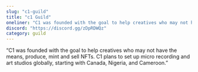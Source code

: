 ```yaml
---
slug: "c1-guild"
title: "c1 Guild"
oneliner: "C1 was founded with the goal to help creatives who may not have the means, produce, mint and sell NFTs."
discord: "https://discord.gg/zDpRDWQz"
category: guild
---
```


“C1 was founded with the goal to help creatives who may not have the means, produce, mint and sell NFTs. C1 plans to set up micro recording and art studios globally, starting with Canada, Nigeria, and Cameroon.”

